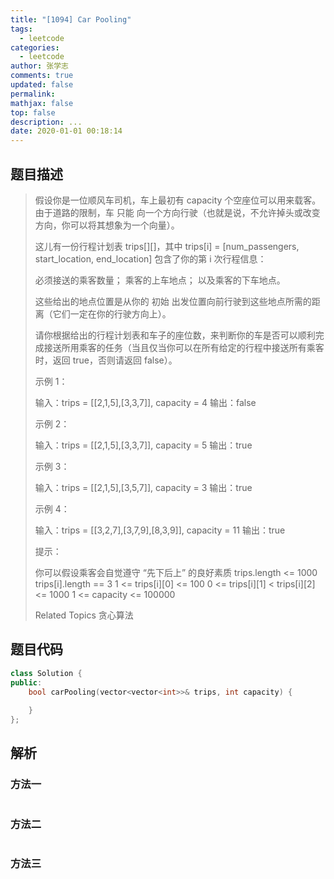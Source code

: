 ```yaml
---
title: "[1094] Car Pooling"
tags:
  - leetcode
categories:
  - leetcode
author: 张学志
comments: true
updated: false
permalink:
mathjax: false
top: false
description: ...
date: 2020-01-01 00:18:14
---
```


## 题目描述

> 假设你是一位顺风车司机，车上最初有 capacity 个空座位可以用来载客。由于道路的限制，车 只能 向一个方向行驶（也就是说，不允许掉头或改变方向，你可以将其想象为一个向量）。 
> 
> 这儿有一份行程计划表 trips[][]，其中 trips[i] = [num_passengers, start_location, end_location] 包含了你的第 i 次行程信息： 
> 
> 
> 必须接送的乘客数量； 
> 乘客的上车地点； 
> 以及乘客的下车地点。 
> 
> 
> 这些给出的地点位置是从你的 初始 出发位置向前行驶到这些地点所需的距离（它们一定在你的行驶方向上）。 
> 
> 请你根据给出的行程计划表和车子的座位数，来判断你的车是否可以顺利完成接送所用乘客的任务（当且仅当你可以在所有给定的行程中接送所有乘客时，返回 true，否则请返回 false）。 
> 
> 
> 
> 示例 1： 
> 
> 输入：trips = [[2,1,5],[3,3,7]], capacity = 4
> 输出：false
> 
> 
> 示例 2： 
> 
> 输入：trips = [[2,1,5],[3,3,7]], capacity = 5
> 输出：true
> 
> 
> 示例 3： 
> 
> 输入：trips = [[2,1,5],[3,5,7]], capacity = 3
> 输出：true
> 
> 
> 示例 4： 
> 
> 输入：trips = [[3,2,7],[3,7,9],[8,3,9]], capacity = 11
> 输出：true
> 
> 
> 
> 
> 提示： 
> 
> 
> 你可以假设乘客会自觉遵守 “先下后上” 的良好素质 
> trips.length <= 1000 
> trips[i].length == 3 
> 1 <= trips[i][0] <= 100 
> 0 <= trips[i][1] < trips[i][2] <= 1000 
> 1 <= capacity <= 100000 
> 
> Related Topics 贪心算法

## 题目代码

```cpp
class Solution {
public:
    bool carPooling(vector<vector<int>>& trips, int capacity) {
        
    }
};
```

## 解析

### 方法一

```cpp

```

### 方法二

```cpp

```

### 方法三

```cpp

```


